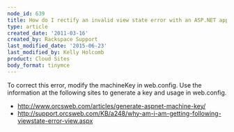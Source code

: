 ```yaml
---
node_id: 639
title: How do I rectify an invalid view state error with an ASP.NET application?
type: article
created_date: '2011-03-16'
created_by: Rackspace Support
last_modified_date: '2015-06-23'
last_modified_by: Kelly Holcomb
product: Cloud Sites
body_format: tinymce
---
```


To correct this error, modify the machineKey in web.config. Use the
information at the following sites to generate a key and usage in
web.config.

-   <http://www.orcsweb.com/articles/generate-aspnet-machine-key/>
-   <http://support.orcsweb.com/KB/a248/why-am-i-am-getting-following-viewstate-error-view.aspx>



